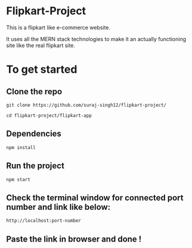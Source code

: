# Flipkart-Project

This is a flipkart like e-commerce website. 

It uses all the MERN stack technologies to make it an actually functioning site like the real flipkart site.

# To get started
## Clone the repo
```git
git clone https://github.com/suraj-singh12/flipkart-project/
```

```git  
cd flipkart-project/flipkart-app
```

## Dependencies 
```git
npm install
```

## Run the project
```npm 
npm start
```

## Check the terminal window for connected port number and link like below: 
```
http://localhost:port-number
```

## Paste the link in browser and done !

